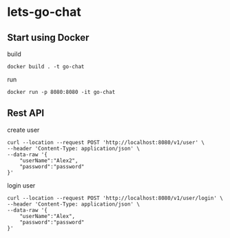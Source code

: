 # lets-go-chat

## Start using Docker

build
```
docker build . -t go-chat
```

run
```
docker run -p 8080:8080 -it go-chat
```

## Rest API
create user
```
curl --location --request POST 'http://localhost:8080/v1/user' \
--header 'Content-Type: application/json' \
--data-raw '{
    "userName":"Alex2",
    "password":"password"
}'
```

login user
```
curl --location --request POST 'http://localhost:8080/v1/user/login' \
--header 'Content-Type: application/json' \
--data-raw '{
    "userName":"Alex",
    "password":"password"
}'
```